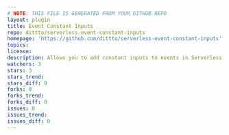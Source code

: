 ```yaml
---
# NOTE: THIS FILE IS GENERATED FROM YOUR GITHUB REPO
layout: plugin
title: Event Constant Inputs
repo: dittto/serverless-event-constant-inputs
homepage: 'https://github.com/dittto/serverless-event-constant-inputs'
topics: 
license: 
description: Allows you to add constant inputs to events in Serverless 1.0. For more info see [constant values in Cloudwatch](https://aws.amazon.com/blogs/compute/simply-serverless-use-constant-values-in-cloudwatch-event-triggered-lambda-functions/)
watchers: 3
stars: 3
stars_trend: 
stars_diff: 0
forks: 0
forks_trend: 
forks_diff: 0
issues: 0
issues_trend: 
issues_diff: 0
---
```

